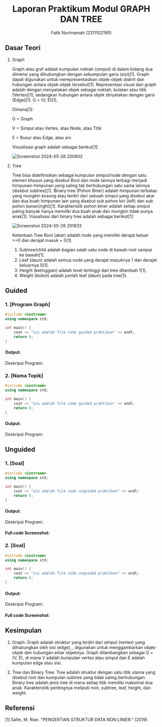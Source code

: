 # <h1 align="center">Laporan Praktikum Modul GRAPH DAN TREE</h1>
<p align="center">Fatik Nurimamah (2311102190)</p>

## Dasar Teori

1. Graph

   Graph atau graf adalah kumpulan noktah (simpul) di dalam bidang dua dimensi yang dihubungkan dengan sekumpulan garis (sisi)[1]. Graph dapat digunakan untuk merepresentasikan objek-objek diskrit dan hubungan antara objek-objek tersebut[1]. Representasi visual dari graph adalah dengan menyatakan objek sebagai noktah, bulatan atau titik (Vertex)[1], sedangkan hubungan antara objek dinyatakan dengan garis (Edge)[1].
   G = (V, E)[1].

   Dimana[1]:

   G = Graph

   V   =   Simpul   atau   Vertex,   atau Node, atau Titik

   E = Busur atau Edge, atau arc

   Visualisasi graph adalah sebagai berikut[1]:

   ![Screenshot 2024-05-28 200602](https://github.com/FatikNurimamah/Struktur-Data-Assignment/assets/162486157/8003a21a-93fc-4532-8b79-c9f86e2441c5)

3. Tree

   Tree bisa didefinisikan sebagai kumpulan simpul/node dengan satu elemen khusus  yang  disebut  Root  dan  node lainnya terbagi menjadi himpunan-himpunan yang saling tak berhubungan satu sama lainnya (disebut subtree)[1]. Binary tree (Pohon Biner) adalah himpunan terbatas yang mungkin kosong atau terdiri dari  sebuah simpul yang disebut akar dan dua buah himpunan lain yang disebut sub pohon kiri (left) dan sub pohon kanan(right)[1].  Karakteristik pohon biner adalah setiap simpul paling banyak hanya memiliki dua buah anak dan mungkin tidak punya anak[1].
   Visualisasi dari binary tree adalah sebagai berikut[1]:

   ![Screenshot 2024-05-28 201833](https://github.com/FatikNurimamah/Struktur-Data-Assignment/assets/162486157/c71a3caf-c83d-49c9-835e-3cd666fcc437)

   Ketentuan Tree Root (akar) adalah node yang memiliki derajat keluar >=0 dan derajat masuk = 0[1].

   1. Subtree/child adalah bagian salah satu node di bawah root sampai ke bawah[1].
   2. Leaf (daun) adalah semua node yang  derajat  masuknya  1  dan derajat keluarnya 0[1].
   3. Height (ketinggian) adalah level tertinggi dari tree ditambah 1[1].
   4. Weight (bobot) adalah jumlah leaf (daun) pada tree[1].

      
## Guided 

### 1. [Program Graph]

```C++
#include <iostream>
using namespace std;

int main() {
    cout << "ini adalah file code guided praktikan" << endl;
    return 0;
}
```
#### Output:


Deskripsi Program: 

### 2. [Nama Topik]

```C++
#include <iostream>
using namespace std;

int main() {
    cout << "ini adalah file code guided praktikan" << endl;
    return 0;
}
```
#### Output:


Deskripsi Program: 

## Unguided 

### 1. [Soal]

```C++
#include <iostream>
using namespace std;

int main() {
    cout << "ini adalah file code unguided praktikan" << endl;
    return 0;
}
```
#### Output:


Deskripsi Program: 


#### Full code Screenshot:

### 2. [Soal]

```C++
#include <iostream>
using namespace std;

int main() {
    cout << "ini adalah file code unguided praktikan" << endl;
    return 0;
}
```
#### Output:


Deskripsi Program: 


#### Full code Screenshot:


## Kesimpulan

1. Graph: Graph adalah struktur yang terdiri dari simpul (vertex) yang dihubungkan oleh sisi (edge), , digunakan untuk menggambarkan objek-objek dan hubungan antar objeknya. Graph dilambangkan sebagai G = (V, E), di mana V adalah kumpulan vertex atau simpul dan E adalah kumpulan edge atau sisi.

2. Tree dan Binary Tree: Tree adalah struktur dengan satu titik utama yang disebut root dan kumpulan subtree yang tidak saling berhubungan. Binary tree adalah jenis tree di mana setiap titik memiliki maksimal dua anak. Karakteristik pentingnya meliputi root, subtree, leaf, height, dan weight.

## Referensi
[1] Safei, M. Rian. "PENGERTIAN STRUKTUR DATA NON LINIER." (2019).

